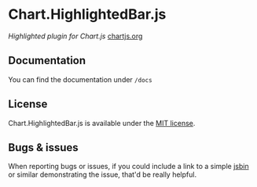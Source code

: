 Chart.HighlightedBar.js
===================

*Highlighted plugin for Chart.js* [chartjs.org](http://www.chartjs.org)

## Documentation

You can find the documentation under `/docs`

## License

Chart.HighlightedBar.js is available under the [MIT license](http://opensource.org/licenses/MIT).

## Bugs & issues

When reporting bugs or issues, if you could include a link to a simple [jsbin](http://jsbin.com) or similar demonstrating the issue, that'd be really helpful.
